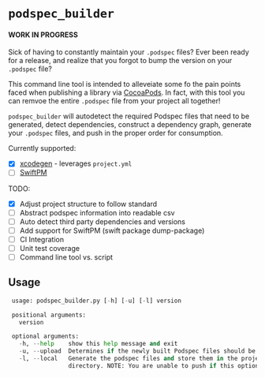 # `podspec_builder`
#### WORK IN PROGRESS

Sick of having to constantly maintain your `.podspec` files? Ever been ready for a release, and realize that you forgot to bump the version on your `.podspec` file? 

This command line tool is intended to alleveiate some fo the pain points faced when publishing a library via [CocoaPods](https://cocoapods.org). In fact, with this tool you can remvoe the entire `.podspec` file from your project all together!

`podspec_builder` will autodetect the required Podspec files that need to be generated, detect dependencies, construct a dependency graph, generate your `.podspec` files, and push in the proper order for consumption.

Currently supported:
- [x] [xcodegen](https://github.com/yonaskolb/XcodeGen) - leverages `project.yml`
- [ ] [SwiftPM](https://github.com/apple/swift-package-manager)

TODO:
- [x] Adjust project structure to follow standard
- [ ] Abstract podspec information into readable csv
- [ ] Auto detect third party dependencies and versions
- [ ] Add support for SwiftPM (swift package dump-package)
- [ ] CI Integration
- [ ] Unit test coverage
- [ ] Command line tool vs. script

## Usage
```python
 usage: podspec_builder.py [-h] [-u] [-l] version

 positional arguments:
   version

 optional arguments:
   -h, --help    show this help message and exit
   -u, --upload  Determines if the newly built Podspec files should be pushed.
   -l, --local   Generate the podspec files and store them in the project
                 directory. NOTE: You are unable to push if this option is set.
```
